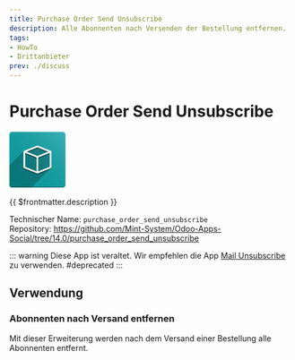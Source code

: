 ```yaml
---
title: Purchase Order Send Unsubscribe
description: Alle Abonnenten nach Versenden der Bestellung entfernen.
tags:
- HowTo
- Drittanbieter
prev: ./discuss
---
```

# Purchase Order Send Unsubscribe
![icon_oms_box](attachments/icon_oms_box.png)

{{ $frontmatter.description }}
 
Technischer Name: `purchase_order_send_unsubscribe`\
Repository: <https://github.com/Mint-System/Odoo-Apps-Social/tree/14.0/purchase_order_send_unsubscribe>

::: warning
Diese App ist veraltet. Wir empfehlen die App [Mail Unsubscribe](Mail%20Unsubscribe) zu verwenden.
#deprecated
:::

## Verwendung

### Abonnenten nach Versand entfernen

Mit dieser Erweiterung werden nach dem Versand einer Bestellung alle Abonnenten entfernt.